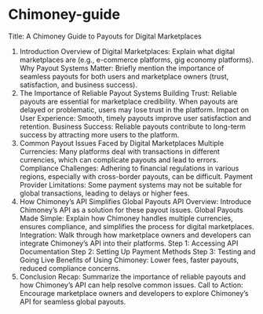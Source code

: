# Chimoney-guide
Title: A Chimoney Guide to Payouts for Digital Marketplaces
1. Introduction
Overview of Digital Marketplaces: Explain what digital marketplaces are (e.g., e-commerce platforms, gig economy platforms).
Why Payout Systems Matter: Briefly mention the importance of seamless payouts for both users and marketplace owners (trust, satisfaction, and business success).
2. The Importance of Reliable Payout Systems
Building Trust: Reliable payouts are essential for marketplace credibility. When payouts are delayed or problematic, users may lose trust in the platform.
Impact on User Experience: Smooth, timely payouts improve user satisfaction and retention.
Business Success: Reliable payouts contribute to long-term success by attracting more users to the platform.
3. Common Payout Issues Faced by Digital Marketplaces
Multiple Currencies: Many platforms deal with transactions in different currencies, which can complicate payouts and lead to errors.
Compliance Challenges: Adhering to financial regulations in various regions, especially with cross-border payouts, can be difficult.
Payment Provider Limitations: Some payment systems may not be suitable for global transactions, leading to delays or higher fees.
4. How Chimoney’s API Simplifies Global Payouts
API Overview: Introduce Chimoney’s API as a solution for these payout issues.
Global Payouts Made Simple: Explain how Chimoney handles multiple currencies, ensures compliance, and simplifies the process for digital marketplaces.
Integration: Walk through how marketplace owners and developers can integrate Chimoney’s API into their platforms.
Step 1: Accessing API Documentation
Step 2: Setting Up Payment Methods
Step 3: Testing and Going Live
Benefits of Using Chimoney: Lower fees, faster payouts, reduced compliance concerns.
5. Conclusion
Recap: Summarize the importance of reliable payouts and how Chimoney’s API can help resolve common issues.
Call to Action: Encourage marketplace owners and developers to explore Chimoney’s API for seamless global payouts.
